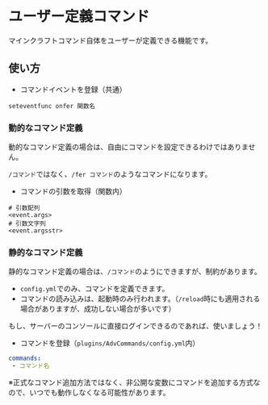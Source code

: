 # ユーザー定義コマンド
マインクラフトコマンド自体をユーザーが定義できる機能です。
## 使い方
- コマンドイベントを登録（共通）
```
seteventfunc onfer 関数名
```
### 動的なコマンド定義
動的なコマンド定義の場合は、自由にコマンドを設定できるわけではありません。

`/コマンド`ではなく、`/fer コマンド`のようなコマンドになります。
- コマンドの引数を取得（関数内）
```
# 引数配列
<event.args>
# 引数文字列
<event.argsstr>
```
### 静的なコマンド定義
静的なコマンド定義の場合は、`/コマンド`のようにできますが、制約があります。
- `config.yml`でのみ、コマンドを定義できます。
- コマンドの読み込みは、起動時のみ行われます。（`/reload`時にも適用される場合がありますが、成功しない場合が多いです）

もし、サーバーのコンソールに直接ログインできるのであれば、使いましょう！

- コマンドを登録（`plugins/AdvCommands/config.yml`内）
```yaml:config.yml
commands:
 - コマンド名
```

※正式なコマンド追加方法ではなく、非公開な変数にコマンドを追加する方式なので、いつでも動作しなくなる可能性があります。
